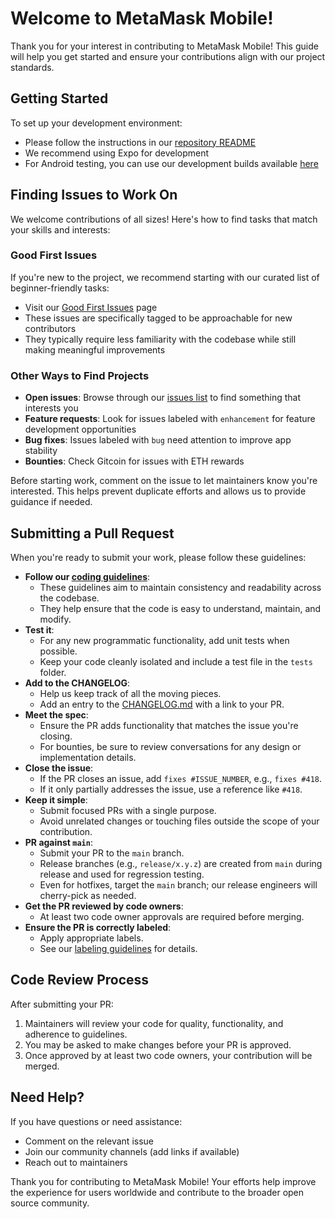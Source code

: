 # Welcome to MetaMask Mobile!

Thank you for your interest in contributing to MetaMask Mobile! This guide will help you get started and ensure your contributions align with our project standards.

## Getting Started

To set up your development environment:

- Please follow the instructions in our [repository README](https://github.com/MetaMask/metamask-mobile)
- We recommend using Expo for development
- For Android testing, you can use our development builds available [here](https://app.runway.team/bucket/hykQxdZCEGgoyyZ9sBtkhli8wupv9PiTA6uRJf3Lh65FTECF1oy8vzkeXdmuJKhm7xGLeV35GzIT1Un7J5XkBADm5OhknlBXzA0CzqB767V36gi1F3yg3Uss)

## Finding Issues to Work On

We welcome contributions of all sizes! Here's how to find tasks that match your skills and interests:

### Good First Issues

If you're new to the project, we recommend starting with our curated list of beginner-friendly tasks:

- Visit our [Good First Issues](https://github.com/MetaMask/metamask-mobile/contribute) page
- These issues are specifically tagged to be approachable for new contributors
- They typically require less familiarity with the codebase while still making meaningful improvements

### Other Ways to Find Projects

- **Open issues**: Browse through our [issues list](https://github.com/MetaMask/metamask-mobile/issues) to find something that interests you
- **Feature requests**: Look for issues labeled with `enhancement` for feature development opportunities
- **Bug fixes**: Issues labeled with `bug` need attention to improve app stability
- **Bounties**: Check Gitcoin for issues with ETH rewards

Before starting work, comment on the issue to let maintainers know you're interested. This helps prevent duplicate efforts and allows us to provide guidance if needed.

## Submitting a Pull Request

When you're ready to submit your work, please follow these guidelines:

- **Follow our [coding guidelines](https://github.com/MetaMask/metamask-mobile/blob/main/.github/guidelines/CODING_GUIDELINES.md)**:
  - These guidelines aim to maintain consistency and readability across the codebase.
  - They help ensure that the code is easy to understand, maintain, and modify.
- **Test it**:
  - For any new programmatic functionality, add unit tests when possible.
  - Keep your code cleanly isolated and include a test file in the `tests` folder.
- **Add to the CHANGELOG**:
  - Help us keep track of all the moving pieces.
  - Add an entry to the [CHANGELOG.md](https://github.com/MetaMask/metamask-mobile/blob/main/CHANGELOG.md) with a link to your PR.
- **Meet the spec**:
  - Ensure the PR adds functionality that matches the issue you're closing.
  - For bounties, be sure to review conversations for any design or implementation details.
- **Close the issue**:
  - If the PR closes an issue, add `fixes #ISSUE_NUMBER`, e.g., `fixes #418`.
  - If it only partially addresses the issue, use a reference like `#418`.
- **Keep it simple**:
  - Submit focused PRs with a single purpose.
  - Avoid unrelated changes or touching files outside the scope of your contribution.
- **PR against `main`**:
  - Submit your PR to the `main` branch.
  - Release branches (e.g., `release/x.y.z`) are created from `main` during release and used for regression testing.
  - Even for hotfixes, target the `main` branch; our release engineers will cherry-pick as needed.
- **Get the PR reviewed by code owners**:
  - At least two code owner approvals are required before merging.
- **Ensure the PR is correctly labeled**:
  - Apply appropriate labels.
  - See our [labeling guidelines](https://github.com/MetaMask/metamask-mobile/blob/main/.github/guidelines/LABELING_GUIDELINES.md) for details.

## Code Review Process

After submitting your PR:

1. Maintainers will review your code for quality, functionality, and adherence to guidelines.
2. You may be asked to make changes before your PR is approved.
3. Once approved by at least two code owners, your contribution will be merged.

## Need Help?

If you have questions or need assistance:

- Comment on the relevant issue
- Join our community channels (add links if available)
- Reach out to maintainers

Thank you for contributing to MetaMask Mobile! Your efforts help improve the experience for users worldwide and contribute to the broader open source community.
